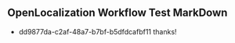 ## OpenLocalization Workflow Test MarkDown
* dd9877da-c2af-48a7-b7bf-b5dfdcafbf11 thanks!

<!--HONumber=Jul16_HO2-->


